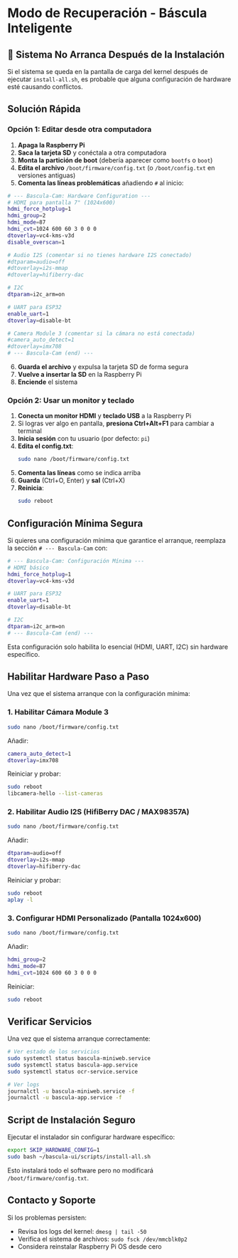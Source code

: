 # Modo de Recuperación - Báscula Inteligente

## 🚨 Sistema No Arranca Después de la Instalación

Si el sistema se queda en la pantalla de carga del kernel después de ejecutar `install-all.sh`, es probable que alguna configuración de hardware esté causando conflictos.

## Solución Rápida

### Opción 1: Editar desde otra computadora

1. **Apaga la Raspberry Pi**
2. **Saca la tarjeta SD** y conéctala a otra computadora
3. **Monta la partición de boot** (debería aparecer como `bootfs` o `boot`)
4. **Edita el archivo** `/boot/firmware/config.txt` (o `/boot/config.txt` en versiones antiguas)
5. **Comenta las líneas problemáticas** añadiendo `#` al inicio:

```bash
# --- Bascula-Cam: Hardware Configuration ---
# HDMI para pantalla 7" (1024x600)
hdmi_force_hotplug=1
hdmi_group=2
hdmi_mode=87
hdmi_cvt=1024 600 60 3 0 0 0
dtoverlay=vc4-kms-v3d
disable_overscan=1

# Audio I2S (comentar si no tienes hardware I2S conectado)
#dtparam=audio=off
#dtoverlay=i2s-mmap
#dtoverlay=hifiberry-dac

# I2C
dtparam=i2c_arm=on

# UART para ESP32
enable_uart=1
dtoverlay=disable-bt

# Camera Module 3 (comentar si la cámara no está conectada)
#camera_auto_detect=1
#dtoverlay=imx708
# --- Bascula-Cam (end) ---
```

6. **Guarda el archivo** y expulsa la tarjeta SD de forma segura
7. **Vuelve a insertar la SD** en la Raspberry Pi
8. **Enciende** el sistema

### Opción 2: Usar un monitor y teclado

1. **Conecta un monitor HDMI** y **teclado USB** a la Raspberry Pi
2. Si logras ver algo en pantalla, **presiona Ctrl+Alt+F1** para cambiar a terminal
3. **Inicia sesión** con tu usuario (por defecto: `pi`)
4. **Edita el config.txt**:
   ```bash
   sudo nano /boot/firmware/config.txt
   ```
5. **Comenta las líneas** como se indica arriba
6. **Guarda** (Ctrl+O, Enter) y **sal** (Ctrl+X)
7. **Reinicia**:
   ```bash
   sudo reboot
   ```

## Configuración Mínima Segura

Si quieres una configuración mínima que garantice el arranque, reemplaza la sección `# --- Bascula-Cam` con:

```bash
# --- Bascula-Cam: Configuración Mínima ---
# HDMI básico
hdmi_force_hotplug=1
dtoverlay=vc4-kms-v3d

# UART para ESP32
enable_uart=1
dtoverlay=disable-bt

# I2C
dtparam=i2c_arm=on
# --- Bascula-Cam (end) ---
```

Esta configuración solo habilita lo esencial (HDMI, UART, I2C) sin hardware específico.

## Habilitar Hardware Paso a Paso

Una vez que el sistema arranque con la configuración mínima:

### 1. Habilitar Cámara Module 3

```bash
sudo nano /boot/firmware/config.txt
```

Añadir:
```bash
camera_auto_detect=1
dtoverlay=imx708
```

Reiniciar y probar:
```bash
sudo reboot
libcamera-hello --list-cameras
```

### 2. Habilitar Audio I2S (HifiBerry DAC / MAX98357A)

```bash
sudo nano /boot/firmware/config.txt
```

Añadir:
```bash
dtparam=audio=off
dtoverlay=i2s-mmap
dtoverlay=hifiberry-dac
```

Reiniciar y probar:
```bash
sudo reboot
aplay -l
```

### 3. Configurar HDMI Personalizado (Pantalla 1024x600)

```bash
sudo nano /boot/firmware/config.txt
```

Añadir:
```bash
hdmi_group=2
hdmi_mode=87
hdmi_cvt=1024 600 60 3 0 0 0
```

Reiniciar:
```bash
sudo reboot
```

## Verificar Servicios

Una vez que el sistema arranque correctamente:

```bash
# Ver estado de los servicios
sudo systemctl status bascula-miniweb.service
sudo systemctl status bascula-app.service
sudo systemctl status ocr-service.service

# Ver logs
journalctl -u bascula-miniweb.service -f
journalctl -u bascula-app.service -f
```

## Script de Instalación Seguro

Ejecutar el instalador sin configurar hardware específico:

```bash
export SKIP_HARDWARE_CONFIG=1
sudo bash ~/bascula-ui/scripts/install-all.sh
```

Esto instalará todo el software pero no modificará `/boot/firmware/config.txt`.

## Contacto y Soporte

Si los problemas persisten:
- Revisa los logs del kernel: `dmesg | tail -50`
- Verifica el sistema de archivos: `sudo fsck /dev/mmcblk0p2`
- Considera reinstalar Raspberry Pi OS desde cero
